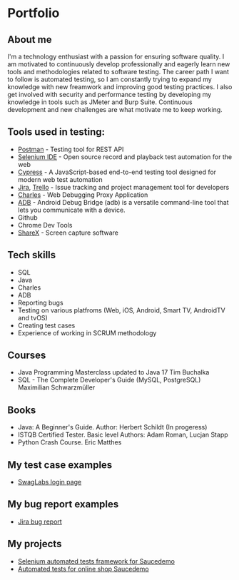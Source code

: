 # Portfolio

## About me

I'm a technology enthusiast with a passion for ensuring software quality. I am motivated to continuously develop professionally and eagerly learn new tools and methodologies related to software testing.
The career path I want to follow is automated testing, so I am constantly trying to expand my knowledge with new freamwork and improving good testing practices. I also get involved with security and performance testing by developing my knowledge in tools such as JMeter and Burp Suite. Continuous development and new challenges are what motivate me to keep working.

## Tools used in testing:
  - [Postman](https://www.postman.com/) - Testing tool for REST API
  - [Selenium IDE](https://chrome.google.com/webstore/detail/selenium-ide/mooikfkahbdckldjjndioackbalphokd) - Open source record and playback test automation for the web
  - [Cypress](https://www.cypress.io/) - A JavaScript-based end-to-end testing tool designed for modern web test automation
  - [Jira](https://www.atlassian.com/software/jira0), [Trello](https://trello.com/) - Issue tracking and project management tool for developers
  - [Charles](https://www.charlesproxy.com/) - Web Debugging Proxy Application
  - [ADB](https://developer.android.com/tools/adb) - Android Debug Bridge (adb) is a versatile command-line tool that lets you communicate with a device.
  - Github
  - Chrome Dev Tools
  - [ShareX](https://getsharex.com/) - Screen capture software

## Tech skills

  - SQL
  - Java
  - Charles
  - ADB
  - Reporting bugs
  - Testing on various platfroms (Web, iOS, Android, Smart TV, AndroidTV and tvOS)
  - Creating test cases
  - Experience of working in SCRUM methodology


## Courses

  - Java Programming Masterclass updated to Java 17 Tim Buchalka
  - SQL - The Complete Developer's Guide (MySQL, PostgreSQL) Maximilian Schwarzmüller

## Books

  - Java: A Beginner's Guide. Author: Herbert Schildt (In progeress)
  - ISTQB Certified Tester. Basic level Authors: Adam Roman, Lucjan Stapp
  - Python Crash Course. Eric Matthes

## My test case examples

  - [SwagLabs login page](https://docs.google.com/document/d/1UWv1k0iv18ypiPnGEnJUc0iXNpYAKhOQ/edit?usp=sharing&ouid=113722459299684108165&rtpof=true&sd=true)

## My bug report examples

  - [Jira bug report](https://drive.google.com/file/d/1lr5D-refheyeox3955-dXycnZSJ9XCfn/view?usp=sharing)

## My projects
  - [Selenium automated tests framework for Saucedemo](https://github.com/matkub0/SeleniumAutomationTestFramework)
  - [Automated tests for online shop Saucedemo](https://github.com/matkub0/Cypress_saucedemo)
